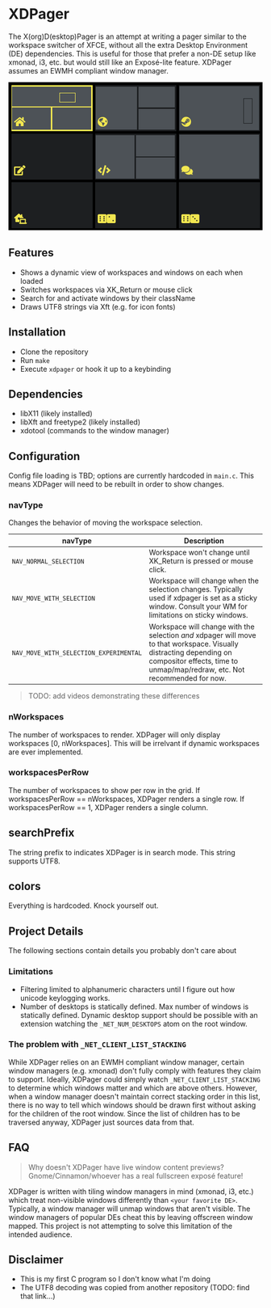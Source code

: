 # XDPager

The X(org)D(esktop)Pager is an attempt at writing a pager similar to the workspace switcher of XFCE, without all the extra Desktop Environment (DE) dependencies. This is useful for those that prefer a non-DE setup like xmonad, i3, etc. but would still like an Exposé-lite feature.  XDPager assumes an EWMH compliant window manager. 

![XDPager Overview](screenshot.png)

## Features
- Shows a dynamic view of workspaces and windows on each when loaded
- Switches workspaces via XK_Return or mouse click
- Search for and activate windows by their className
- Draws UTF8 strings via Xft (e.g. for icon fonts)

## Installation
- Clone the repository
- Run `make`
- Execute `xdpager` or hook it up to a keybinding

## Dependencies
- libX11 (likely installed)
- libXft and freetype2 (likely installed)
- xdotool (commands to the window manager)

## Configuration
Config file loading is TBD; options are currently hardcoded in `main.c`.  This means XDPager will need to be rebuilt in order to show changes.

### navType
Changes the behavior of moving the workspace selection.

| navType | Description |
| ------- | ----------- |
| `NAV_NORMAL_SELECTION` | Workspace won't change until XK_Return is pressed or mouse click. |
| `NAV_MOVE_WITH_SELECTION` | Workspace will change when the selection changes. Typically used if xdpager is set as a sticky window. Consult your WM for limitations on sticky windows. |
| `NAV_MOVE_WITH_SELECTION_EXPERIMENTAL` | Workspace will change with the selection _and_ xdpager will move to that workspace. Visually distracting depending on compositor effects, time to unmap/map/redraw, etc. Not recommended for now. |
 
>  TODO: add videos demonstrating these differences

### nWorkspaces
The number of workspaces to render.  XDPager will only display workspaces [0, nWorkspaces].  This will be irrelvant if dynamic workspaces are ever implemented.

### workspacesPerRow
The number of workspaces to show per row in the grid.  If workspacesPerRow == nWorkspaces, XDPager renders a single row.  If workspacesPerRow == 1, XDPager renders a single column.

## searchPrefix
The string prefix to indicates XDPager is in search mode.  This string supports UTF8.

## colors
Everything is hardcoded.  Knock yourself out.

## Project Details
The following sections contain details you probably don't care about
### Limitations
- Filtering limited to alphanumeric characters until I figure out how unicode keylogging works.
- Number of desktops is statically defined.  Max number of windows is statically defined.  Dynamic desktop support should be possible with an extension watching the `_NET_NUM_DESKTOPS` atom on the root window.
### The problem with `_NET_CLIENT_LIST_STACKING`
 While XDPager relies on an EWMH compliant window manager, certain window managers (e.g. xmonad) don't fully comply with features they claim to support.  Ideally, XDPager could simply watch `_NET_CLIENT_LIST_STACKING` to determine which windows matter and which are above others.  However, when a window manager doesn't maintain correct stacking order in this list, there is no way to tell which windows should be drawn first without asking for the children of the root window.  Since the list of children has to be traversed anyway, XDPager just sources data from that.

## FAQ
> Why doesn't XDPager have live window content previews?  Gnome/Cinnamon/whoever has a real fullscreen exposé feature!

XDPager is written with tiling window managers in mind (xmonad, i3, etc.) which treat non-visible windows differently than ``<your favorite DE>``. Typically, a window manager will unmap windows that aren't visible.  The window managers of popular DEs cheat this by leaving offscreen window mapped.  This project is not attempting to solve this limitation of the intended audience.

## Disclaimer
- This is my first C program so I don't know what I'm doing
- The UTF8 decoding was copied from another repository (TODO: find that link...)